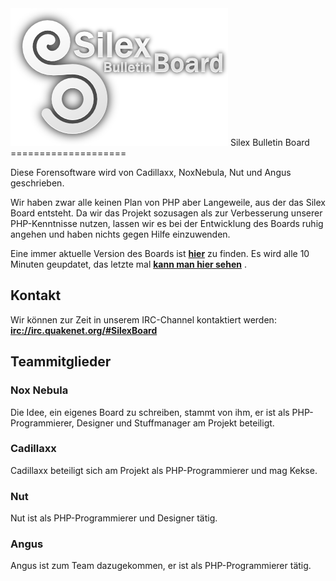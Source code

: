 ﻿<img src="https://github.com/SilexBoard/Board/raw/master/lib/images/Logo.png">
Silex Bulletin Board
====================

Diese Forensoftware wird von Cadillaxx, NoxNebula, Nut und Angus geschrieben.

Wir haben zwar alle keinen Plan von PHP aber Langeweile, aus der das Silex Board entsteht. Da wir das Projekt sozusagen als zur Verbesserung unserer PHP-Kenntnisse nutzen, lassen wir es bei der Entwicklung des Boards ruhig angehen und haben nichts gegen Hilfe einzuwenden.

Eine immer aktuelle Version des Boards ist __[hier](http://aurora.dyndns-ip.com/Board/)__ zu finden. Es wird alle 10 Minuten geupdatet, das letzte mal __[kann man hier sehen](http://aurora.dyndns-ip.com/Board/lastupdate.log)__ .

Kontakt
-------
Wir können zur Zeit in unserem IRC-Channel kontaktiert werden:
__[irc://irc.quakenet.org/#SilexBoard](irc://irc.quakenet.org/#SilexBoard)__


Teammitglieder
--------------
### Nox Nebula
Die Idee, ein eigenes Board zu schreiben, stammt von ihm, er ist als PHP-Programmierer, Designer und Stuffmanager am Projekt beteiligt.

### Cadillaxx
Cadillaxx beteiligt sich am Projekt als PHP-Programmierer und mag Kekse.

### Nut
Nut ist als PHP-Programmierer und Designer tätig.

### Angus
Angus ist zum Team dazugekommen, er ist als PHP-Programmierer tätig.